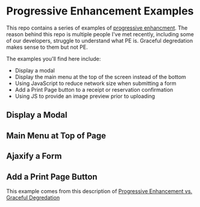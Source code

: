 # Progressive Enhancement Examples

This repo contains a series of examples of 
[progressive enhancment](https://en.wikipedia.org/wiki/Progressive_enhancement). The 
reason behind this repo is multiple people I've met recently, including
some of our developers, struggle to understand what PE is. Graceful
degredation makes sense to them but not PE.

The examples you'll find here include:

- Display a modal
- Display the main menu at the top of the screen instead of the bottom
- Using JavaScript to reduce network size when submitting a form
- Add a Print Page button to a receipt or reservation confirmation
- Using JS to provide an image preview prior to uploading

## Display a Modal



## Main Menu at Top of Page

## Ajaxify a Form

## Add a Print Page Button

This example comes from this description of [Progressive Enhancement vs.
Graceful Degredation](https://www.w3.org/community/webed/wiki/Graceful_degredation_versus_progressive_enhancement)
